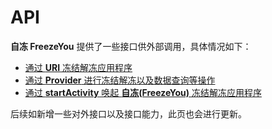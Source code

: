 # API

__自冻 FreezeYou__ 提供了一些接口供外部调用，具体情况如下：  
* [通过 __URI__ 冻结解冻应用程序](./uri.html)
* [通过 __Provider__ 进行冻结解冻以及数据查询等操作](./provider.html)
* [通过 __startActivity__ 唤起 __自冻(FreezeYou)__ 冻结解冻应用程序](https://wiki.playhi.net/index.php?title=%E9%80%9A%E8%BF%87_startActivity_%E5%94%A4%E8%B5%B7_FreezeYou_%E5%86%BB%E7%BB%93%E8%A7%A3%E5%86%BB%E5%BA%94%E7%94%A8%E7%A8%8B%E5%BA%8F)


后续如新增一些对外接口以及接口能力，此页也会进行更新。

